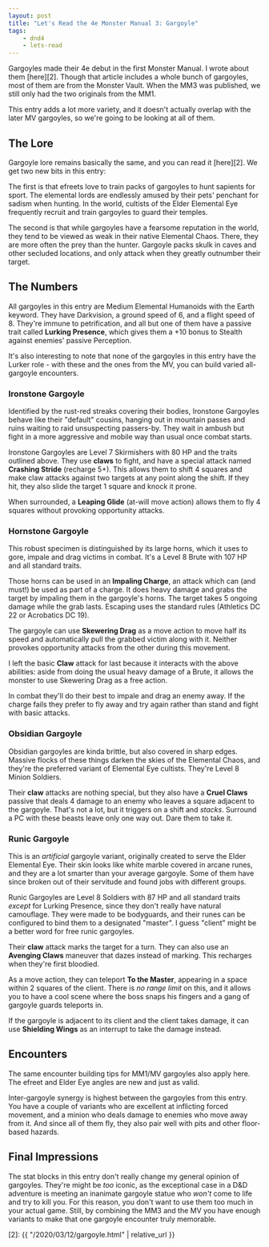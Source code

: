 ```yaml
---
layout: post
title: "Let's Read the 4e Monster Manual 3: Gargoyle"
tags:
    - dnd4
    - lets-read
---
```


Gargoyles made their 4e debut in the first Monster Manual. I wrote about them
[here][2]. Though that article includes a whole bunch of gargoyles, most of them
are from the Monster Vault. When the MM3 was published, we still only had the
two originals from the MM1.

This entry adds a lot more variety, and it doesn't actually overlap with the
later MV gargoyles, so we're going to be looking at all of them.

## The Lore

Gargoyle lore remains basically the same, and you can read it [here][2]. We get
two new bits in this entry:

The first is that efreets love to train packs of gargoyles to hunt sapients for
sport. The elemental lords are endlessly amused by their pets' penchant for
sadism when hunting. In the world, cultists of the Elder Elemental Eye
frequently recruit and train gargoyles to guard their temples.

The second is that while gargoyles have a fearsome reputation in the world, they
tend to be viewed as weak in their native Elemental Chaos. There, they are more
often the prey than the hunter. Gargoyle packs skulk in caves and other secluded
locations, and only attack when they greatly outnumber their target.

## The Numbers

All gargoyles in this entry are Medium Elemental Humanoids with the Earth
keyword. They have Darkvision, a ground speed of 6, and a flight speed
of 8. They're immune to petrification, and all but one of them have a passive
trait called **Lurking Presence**, which gives them a +10 bonus to Stealth
against enemies' passive Perception.

It's also interesting to note that none of the gargoyles in this entry have the
Lurker role - with these and the ones from the MV, you can build varied
all-gargoyle encounters.

### Ironstone Gargoyle

Identified by the rust-red streaks covering their bodies, Ironstone Gargoyles
behave like their "default" cousins, hanging out in mountain passes and ruins
waiting to raid unsuspecting passers-by. They wait in ambush but fight in a more
aggressive and mobile way than usual once combat starts.

Ironstone Gargoyles are Level 7 Skirmishers with 80 HP and the traits outlined
above. They use **claws** to fight, and have a special attack named **Crashing
Stride** (recharge 5+). This allows them to shift 4 squares and make claw
attacks against two targets at any point along the shift. If they hit, they also
slide the target 1 square and knock it prone.

When surrounded, a **Leaping Glide** (at-will move action) allows them to fly 4
squares without provoking opportunity attacks.

### Hornstone Gargoyle

This robust specimen is distinguished by its large horns, which it uses to gore,
impale and drag victims in combat. It's a Level 8 Brute with 107 HP and all
standard traits.

Those horns can be used in an **Impaling Charge**, an attack which can (and
must!) be used as part of a charge. It does heavy damage and grabs the
target by impaling them in the gargoyle's horns. The target takes 5 ongoing
damage while the grab lasts. Escaping uses the standard rules (Athletics DC 22
or Acrobatics DC 19).

The gargoyle can use **Skewering Drag** as a move action to move half its speed
and automatically pull the grabbed victim along with it. Neither provokes
opportunity attacks from the other during this movement.

I left the basic **Claw** attack for last because it interacts with the above
abilities: aside from doing the usual heavy damage of a Brute, it allows the
monster to use Skewering Drag as a free action.

In combat they'll do their best to impale and drag an enemy away. If the charge
fails they prefer to fly away and try again rather than stand and fight with
basic attacks.

### Obsidian Gargoyle

Obsidian gargoyles are kinda brittle, but also covered in sharp edges. Massive
flocks of these things darken the skies of the Elemental Chaos, and they're the
preferred variant of Elemental Eye cultists. They're Level 8 Minion Soldiers.

Their **claw** attacks are nothing special, but they also have a **Cruel Claws**
passive that deals 4 damage to an enemy who leaves a square adjacent to the
gargoyle. That's not a lot, but it triggers on a shift and _stacks_. Surround a
PC with these beasts leave only one way out. Dare them to take it.

### Runic Gargoyle

This is an _artificial_ gargoyle variant, originally created to serve the Elder
Elemental Eye. Their skin looks like white marble covered in arcane runes, and
they are a lot smarter than your average gargoyle. Some of them have since
broken out of their servitude and found jobs with different groups.

Runic Gargoyles are Level 8 Soldiers with 87 HP and all standard traits _except_
for Lurking Presence, since they don't really have natural camouflage. They were
made to be bodyguards, and their runes can be configured to bind them to a
designated "master". I guess "client" might be a better word for free runic
gargoyles.

Their **claw** attack marks the target for a turn. They can also use an
**Avenging Claws** maneuver that dazes instead of marking. This recharges when
they're first bloodied.

As a move action, they can teleport **To the Master**, appearing in a space
within 2 squares of the client. There is _no range limit_ on this, and it allows
you to have a cool scene where the boss snaps his fingers and a gang of gargoyle
guards teleports in.

If the gargoyle is adjacent to its client and the client takes damage, it can
use **Shielding Wings** as an interrupt to take the damage instead.

## Encounters

The same encounter building tips for MM1/MV gargoyles also apply here. The
efreet and Elder Eye angles are new and just as valid.

Inter-gargoyle synergy is highest between the gargoyles from this entry. You
have a couple of variants who are excellent at inflicting forced movement, and a
minion who deals damage to enemies who move away from it. And since all of them
fly, they also pair well with pits and other floor-based hazards.

## Final Impressions

The stat blocks in this entry don't really change my general opinion of
gargoyles. They're might be _too_ iconic, as the exceptional case in a D&D
adventure is meeting an inanimate gargoyle statue who _won't_ come to life and
try to kill you. For this reason, you don't want to use them too much in your
actual game. Still, by combining the MM3 and the MV you have enough variants to
make that one gargoyle encounter truly memorable.



[2]: {{ "/2020/03/12/gargoyle.html" | relative_url }}
